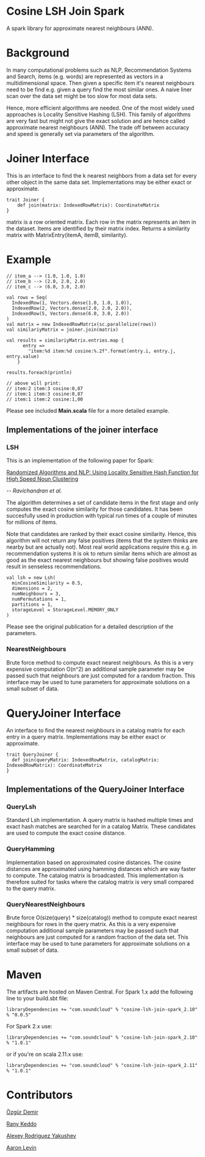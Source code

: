 # Cosine LSH Join Spark

A spark library for approximate nearest neighbours (ANN).

# Background

In many computational problems such as NLP, Recommendation Systems and Search,
items (e.g. words) are represented as vectors in a multidimensional space.
Then given a specific item it's nearest neighbours need to be find e.g. given
a query find the most similar ones. A naive liner scan over the data set might
be too slow for most data sets.

Hence, more efficient algorithms are needed. One of the most widely used
approaches is Locality Sensitive Hashing (LSH). This family of algorithms are
very fast but might not give the exact solution and are hence called
approximate nearest neighbours (ANN). The trade off between accuracy and speed
is generally set via parameters of the algorithm.

# Joiner Interface

This is an interface to find the k nearest neighbors from a data set for every other object in the
   same data set. Implementations may be either exact or approximate.

    trait Joiner {
        def join(matrix: IndexedRowMatrix): CoordinateMatrix
    }

matrix is a row oriented matrix. Each row in the matrix represents
an item in the dataset. Items are identified by their
matrix index.
Returns a similarity matrix with MatrixEntry(itemA, itemB, similarity).

# Example
    // item_a --> (1.0, 1.0, 1.0)
	// item_b --> (2.0, 2.0, 2.0)
	// item_c --> (6.0, 3.0, 2.0)

	val rows = Seq(
      IndexedRow(1, Vectors.dense(1.0, 1.0, 1.0)),
      IndexedRow(2, Vectors.dense(2.0, 2.0, 2.0)),
      IndexedRow(5, Vectors.dense(6.0, 3.0, 2.0))
    )
    val matrix = new IndexedRowMatrix(sc.parallelize(rows))
    val similariyMatrix = joiner.join(matrix)

    val results = similariyMatrix.entries.map {
          entry =>
            "item:%d item:%d cosine:%.2f".format(entry.i, entry.j, entry.value)
        }

    results.foreach(println)

    // above will print:
    // item:2 item:3 cosine:0,87
    // item:1 item:3 cosine:0,87
    // item:1 item:2 cosine:1,00

Please see included **Main.scala** file for a more detailed example.

## Implementations of the joiner interface

### LSH
This is an implementation of the following paper for Spark:

[Randomized Algorithms and NLP: Using Locality Sensitive Hash Function for High Speed Noun Clustering](http://dl.acm.org/citation.cfm?id=1219917)

-- <cite>Ravichandran et al.</cite>

The algorithm determines a set of candidate items in the first stage and only computes the exact cosine similarity for those candidates. It has been succesfully used in production with typical run times of a couple of minutes for millions of items.

Note that candidates are ranked by their exact cosine similarity. Hence, this algorithm will not return any false positives (items that the system thinks are nearby but are actually not). Most real world applications require this e.g. in recommendation systems it is ok to return similar items which are almost as good as the exact nearest neighbours but showing false positives would result in senseless recommendations.

    val lsh = new Lsh(
      minCosineSimilarity = 0.5,
      dimensions = 2,
      numNeighbours = 3,
      numPermutations = 1,
      partitions = 1,
      storageLevel = StorageLevel.MEMORY_ONLY
    )

Please see the original publication for a detailed description of the parameters.

### NearestNeighbours
Brute force method to compute exact nearest neighbours.
As this is a very expensive computation O(n^2) an additional sample parameter may be passed such
that neighbours are just computed for a random fraction.
This interface may be used to tune parameters for approximate solutions
on a small subset of data.

# QueryJoiner Interface
An interface to find the nearest neighbours in a catalog matrix for each entry in a query matrix.
Implementations may be either exact or approximate.

    trait QueryJoiner {
      def join(queryMatrix: IndexedRowMatrix, catalogMatrix: IndexedRowMatrix): CoordinateMatrix
    }

## Implementations of the QueryJoiner Interface

### QueryLsh
Standard Lsh implementation. A query matrix is hashed multiple times and exact hash matches are searched for in a catalog Matrix. These candidates are used to compute the exact cosine distance.

### QueryHamming

Implementation based on approximated cosine distances. The cosine distances are
approximated using hamming distances which are way faster to compute.
The catalog matrix is broadcasted. This implementation is therefore suited for
tasks where the catalog matrix is very small compared to the query matrix.

### QueryNearestNeighbours
Brute force O(size(query) * size(catalog)) method to compute exact nearest neighbours for rows in the query matrix. As this is a very expensive computation additional sample parameters may be passed such that neighbours are just computed for a random fraction of the data set. This interface may be used to tune parameters for approximate solutions on a small subset of data.

# Maven
The artifacts are hosted on Maven Central. For Spark 1.x add the following line to your build.sbt file:

	libraryDependencies += "com.soundcloud" % "cosine-lsh-join-spark_2.10" % "0.0.5"

For Spark 2.x use:

    libraryDependencies += "com.soundcloud" % "cosine-lsh-join-spark_2.10" % "1.0.1"

or if you're on scala 2.11.x use:

    libraryDependencies += "com.soundcloud" % "cosine-lsh-join-spark_2.11" % "1.0.1"


# Contributors

[Özgür Demir](https://github.com/ozgurdemir)

[Rany Keddo](https://github.com/purzelrakete/)

[Alexey Rodriguez Yakushev](https://github.com/alexeyrodriguez)

[Aaron Levin](https://github.com/aaronlevin)
